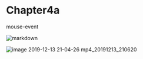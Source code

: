 # Chapter4a
 mouse-event

![markdown](https://user-images.githubusercontent.com/12512309/70708793-b91aff00-1d1e-11ea-971f-a666683ac179.PNG)

![image 2019-12-13 21-04-26 mp4_20191213_210620](https://user-images.githubusercontent.com/12512309/70799342-b686db00-1dec-11ea-9fcf-154b94bbf418.gif)
